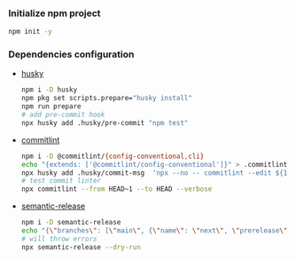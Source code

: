 ### Initialize npm project

  ```bash
  npm init -y
 ```

### Dependencies configuration

- [husky](https://github.com/typicode/husky)

  ```bash
  npm i -D husky
  npm pkg set scripts.prepare="husky install"
  npm run prepare
  # add pre-commit hook
  npx husky add .husky/pre-commit "npm test"
  ```

- [commitlint](https://github.com/conventional-changelog/commitlint)

  ```bash
  npm i -D @commitlint/{config-conventional,cli}
  echo "{extends: ['@commitlint/config-conventional']}" > .commitlintrc
  npx husky add .husky/commit-msg  'npx --no -- commitlint --edit ${1}'
  # test commit linter
  npx commitlint --from HEAD~1 --to HEAD --verbose
  ```

- [semantic-release](https://github.com/semantic-release/semantic-release)

  ```bash
  npm i -D semantic-release
  echo "{\"branches\": [\"main\", {\"name\": \"next\", \"prerelease\": true}]}" > .releaserc
  # will throw errors
  npx semantic-release --dry-run

  ```
